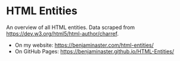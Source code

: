 
# HTML Entities

An overview of all HTML entities. Data scraped from https://dev.w3.org/html5/html-author/charref.

- On my website: https://benjaminaster.com/html-entities/
- On GitHub Pages: https://benjaminaster.github.io/HTML-Entities/

